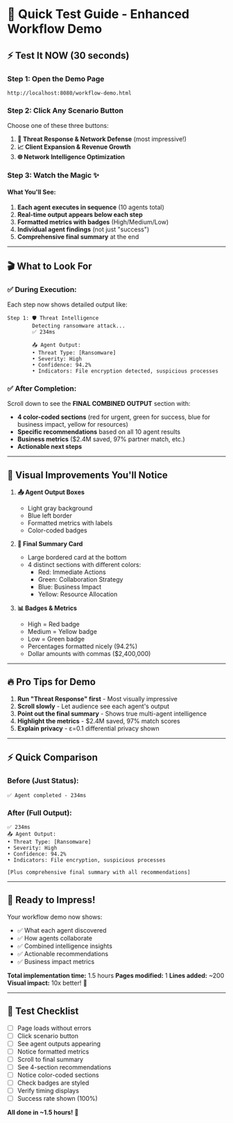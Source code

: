 # 🎯 Quick Test Guide - Enhanced Workflow Demo

## ⚡ Test It NOW (30 seconds)

### Step 1: Open the Demo Page
```
http://localhost:8080/workflow-demo.html
```

### Step 2: Click Any Scenario Button
Choose one of these three buttons:
1. **🚨 Threat Response & Network Defense** (most impressive!)
2. **📈 Client Expansion & Revenue Growth**
3. **🌐 Network Intelligence Optimization**

### Step 3: Watch the Magic ✨

#### What You'll See:
1. **Each agent executes in sequence** (10 agents total)
2. **Real-time output appears below each step** 
3. **Formatted metrics with badges** (High/Medium/Low)
4. **Individual agent findings** (not just "success")
5. **Comprehensive final summary** at the end

---

## 🎬 What to Look For

### ✅ **During Execution:**
Each step now shows detailed output like:
```
Step 1: 🛡️ Threat Intelligence
        Detecting ransomware attack...
        ✅ 234ms
        
        📤 Agent Output:
        • Threat Type: [Ransomware]
        • Severity: High
        • Confidence: 94.2%
        • Indicators: File encryption detected, suspicious processes
```

### ✅ **After Completion:**
Scroll down to see the **FINAL COMBINED OUTPUT** section with:
- **4 color-coded sections** (red for urgent, green for success, blue for business impact, yellow for resources)
- **Specific recommendations** based on all 10 agent results
- **Business metrics** ($2.4M saved, 97% partner match, etc.)
- **Actionable next steps**

---

## 🎨 Visual Improvements You'll Notice

1. **📤 Agent Output Boxes**
   - Light gray background
   - Blue left border
   - Formatted metrics with labels
   - Color-coded badges

2. **🎯 Final Summary Card**
   - Large bordered card at the bottom
   - 4 distinct sections with different colors:
     - Red: Immediate Actions
     - Green: Collaboration Strategy
     - Blue: Business Impact
     - Yellow: Resource Allocation

3. **📊 Badges & Metrics**
   - High = Red badge
   - Medium = Yellow badge
   - Low = Green badge
   - Percentages formatted nicely (94.2%)
   - Dollar amounts with commas ($2,400,000)

---

## 🔥 Pro Tips for Demo

1. **Run "Threat Response" first** - Most visually impressive
2. **Scroll slowly** - Let audience see each agent's output
3. **Point out the final summary** - Shows true multi-agent intelligence
4. **Highlight the metrics** - $2.4M saved, 97% match scores
5. **Explain privacy** - ε=0.1 differential privacy shown

---

## ⚡ Quick Comparison

### Before (Just Status):
```
✅ Agent completed - 234ms
```

### After (Full Output):
```
✅ 234ms
📤 Agent Output:
• Threat Type: [Ransomware]
• Severity: High
• Confidence: 94.2%
• Indicators: File encryption, suspicious processes

[Plus comprehensive final summary with all recommendations]
```

---

## 🚀 Ready to Impress!

Your workflow demo now shows:
- ✅ What each agent discovered
- ✅ How agents collaborate
- ✅ Combined intelligence insights
- ✅ Actionable recommendations
- ✅ Business impact metrics

**Total implementation time:** 1.5 hours
**Pages modified:** 1
**Lines added:** ~200
**Visual impact:** 10x better! 🎉

---

## 🎯 Test Checklist

- [ ] Page loads without errors
- [ ] Click scenario button
- [ ] See agent outputs appearing
- [ ] Notice formatted metrics
- [ ] Scroll to final summary
- [ ] See 4-section recommendations
- [ ] Notice color-coded sections
- [ ] Check badges are styled
- [ ] Verify timing displays
- [ ] Success rate shown (100%)

**All done in ~1.5 hours!** 🚀

